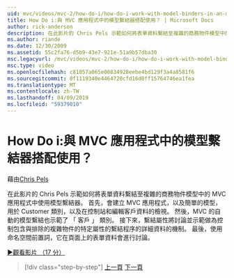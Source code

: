 ```yaml
---
uid: mvc/videos/mvc-2/how-do-i/how-do-i-work-with-model-binders-in-an-mvc-application
title: How Do i:與 MVC 應用程式中的模型繫結器搭配使用？ | Microsoft Docs
author: rick-anderson
description: 在此影片的 Chris Pels 示範如何將表單資料繫結至複雜的商務物件模型中的 MVC 應用程式中使用模型繫結器。 首先，MVC applicat...
ms.author: riande
ms.date: 12/30/2009
ms.assetid: 55c2fa76-d5b9-43e7-921e-51a9b57dba30
msc.legacyurl: /mvc/videos/mvc-2/how-do-i/how-do-i-work-with-model-binders-in-an-mvc-application
msc.type: video
ms.openlocfilehash: c81057a065e00834928eebe4bd129f3a4a8581f6
ms.sourcegitcommit: 0f1119340e4464720cfd16d0ff15764746ea1fea
ms.translationtype: MT
ms.contentlocale: zh-TW
ms.lasthandoff: 04/09/2019
ms.locfileid: "59379010"
---
```

# <a name="how-do-i-work-with-model-binders-in-an-mvc-application"></a>How Do i:與 MVC 應用程式中的模型繫結器搭配使用？

藉由[Chris Pels](https://twitter.com/chrispels)

在此影片的 Chris Pels 示範如何將表單資料繫結至複雜的商務物件模型中的 MVC 應用程式中使用模型繫結器。 首先，會建立 MVC 應用程式，以及簡單的模型，用於 Customer 類別，以及在控制站和編輯客戶資料的檢視。 然後，MVC 的自動的模型繫結也示範了 「 客戶 」 類別。 接下來，繫結屬性將討論並示範做為控制包含與排除的複雜物件的特定屬性的繫結程序的詳細資料的機制。 最後，使用命名空間前置詞，它在頁面上的表單資料會進行討論。

[&#9654;觀看影片 （17 分）](https://channel9.msdn.com/Blogs/ASP-NET-Site-Videos/how-do-i-work-with-model-binders-in-an-mvc-application)

> [!div class="step-by-step"]
> [上一頁](how-do-i-create-a-custom-html-helper-for-an-mvc-application.md)
> [下一頁](how-do-i-use-httpverbs-attributes-in-an-mvc-application.md)
